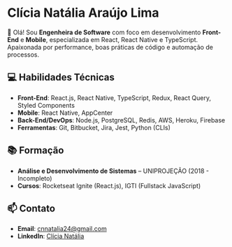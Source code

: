 # Clícia Natália Araújo Lima

👋 Olá! Sou **Engenheira de Software** com foco em desenvolvimento **Front-End** e **Mobile**, especializada em React, React Native e TypeScript. Apaixonada por performance, boas práticas de código e automação de processos.

## 💻 Habilidades Técnicas

- **Front-End**: React.js, React Native, TypeScript, Redux, React Query, Styled Components  
- **Mobile**: React Native, AppCenter  
- **Back-End/DevOps**: Node.js, PostgreSQL, Redis, AWS, Heroku, Firebase  
- **Ferramentas**: Git, Bitbucket, Jira, Jest, Python (CLIs)  

## 📚 Formação

- **Análise e Desenvolvimento de Sistemas** – UNIPROJEÇÃO (2018 - Incompleto)  
- **Cursos**: Rocketseat Ignite (React.js), IGTI (Fullstack JavaScript)  

## 📫 Contato

- **Email**: [cnnatalia24@gmail.com](mailto:cnnatalia24@gmail.com)  
- **LinkedIn**: [Clícia Natália]([https://www.linkedin.com/in/clícia-natália](https://www.linkedin.com/in/nataliaaraujolima/))  
